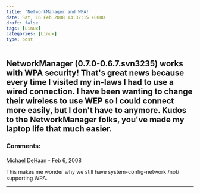 ```yaml
---
title: 'NetworkManager and WPA!'
date: Sat, 16 Feb 2008 13:32:15 +0000
draft: false
tags: [Linux]
categories: [Linux]
type: post
---
```


NetworkManager (0.7.0-0.6.7.svn3235) works with WPA security! That's great news because every time I visited my in-laws I had to use a wired connection. I have been wanting to change their wireless to use WEP so I could connect more easily, but I don't have to anymore. Kudos to the NetworkManager folks, you've made my laptop life that much easier.
---
### Comments:
####
[Michael DeHaan](http://michaeldehaan.net/ "michael.dehaan@gmail.com") - <time datetime="2008-02-16 14:47:31">Feb 6, 2008</time>

This makes me wonder why we still have system-config-network /not/ supporting WPA.
<hr />
